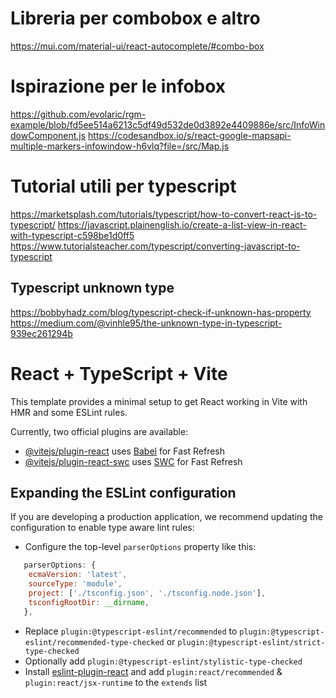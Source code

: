 # Libreria per combobox e altro
https://mui.com/material-ui/react-autocomplete/#combo-box

# Ispirazione per le infobox
https://github.com/evolaric/rgm-example/blob/fd5ee514a6213c5df49d532de0d3892e4409886e/src/InfoWindowComponent.js
https://codesandbox.io/s/react-google-mapsapi-multiple-markers-infowindow-h6vlq?file=/src/Map.js

# Tutorial utili per typescript
https://marketsplash.com/tutorials/typescript/how-to-convert-react-js-to-typescript/
https://javascript.plainenglish.io/create-a-list-view-in-react-with-typescript-c598be1d0ff5
https://www.tutorialsteacher.com/typescript/converting-javascript-to-typescript

## Typescript unknown type
https://bobbyhadz.com/blog/typescript-check-if-unknown-has-property
https://medium.com/@vinhle95/the-unknown-type-in-typescript-939ec261294b

# React + TypeScript + Vite

This template provides a minimal setup to get React working in Vite with HMR and some ESLint rules.

Currently, two official plugins are available:

- [@vitejs/plugin-react](https://github.com/vitejs/vite-plugin-react/blob/main/packages/plugin-react/README.md) uses [Babel](https://babeljs.io/) for Fast Refresh
- [@vitejs/plugin-react-swc](https://github.com/vitejs/vite-plugin-react-swc) uses [SWC](https://swc.rs/) for Fast Refresh

## Expanding the ESLint configuration

If you are developing a production application, we recommend updating the configuration to enable type aware lint rules:

- Configure the top-level `parserOptions` property like this:

```js
   parserOptions: {
    ecmaVersion: 'latest',
    sourceType: 'module',
    project: ['./tsconfig.json', './tsconfig.node.json'],
    tsconfigRootDir: __dirname,
   },
```

- Replace `plugin:@typescript-eslint/recommended` to `plugin:@typescript-eslint/recommended-type-checked` or `plugin:@typescript-eslint/strict-type-checked`
- Optionally add `plugin:@typescript-eslint/stylistic-type-checked`
- Install [eslint-plugin-react](https://github.com/jsx-eslint/eslint-plugin-react) and add `plugin:react/recommended` & `plugin:react/jsx-runtime` to the `extends` list
